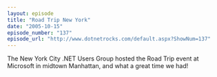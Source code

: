 ```yaml
---
layout: episode
title: "Road Trip New York"
date: "2005-10-15"
episode_number: "137"
episode_url: "http://www.dotnetrocks.com/default.aspx?ShowNum=137"
---
```


The New York City .NET Users Group hosted the Road Trip event at Microsoft in midtown Manhattan, and what a great time we had! 
